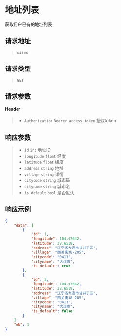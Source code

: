 # 地址列表

获取用户已有的地址列表

## 请求地址

> `sites`

## 请求类型

> `GET`

## 请求参数

#### Header

> - `Authorization` `Bearer access_token` 授权token

## 响应参数

> - `id` `int` 地址ID
> - `longitude` `float` 经度
> - `latitude` `float` 纬度
> - `address` `string` 地址
> - `village` `string` 详情
> - `citycode` `string` 城市码
> - `cityname` `string` 城市名
> - `is_default` `bool` 是否默认

## 响应示例

```json
{
    "data": [
        {
            "id": 1,
            "longitude": 104.07642,
            "latitude": 38.6518,
            "address": "辽宁省大连市甘井子区",
            "village": "西关街38-205",
            "citycode": "0411",
            "cityname": "大连市",
            "is_default": true
        },
        {
            "id": 2,
            "longitude": 104.07642,
            "latitude": 38.6518,
            "address": "辽宁省大连市甘井子区",
            "village": "西关街38-205",
            "citycode": "0411",
            "cityname": "大连市",
            "is_default": false
        }
    ],
    "ok": 1
}
```

